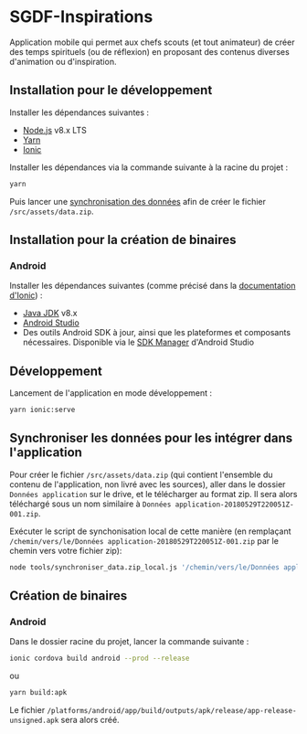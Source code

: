 # SGDF-Inspirations

Application mobile qui permet aux chefs scouts (et tout animateur) de créer des temps spirituels (ou de réflexion) en proposant des contenus diverses d'animation ou d'inspiration.

## Installation pour le développement
Installer les dépendances suivantes :
- [Node.js](https://nodejs.org/en/) v8.x LTS
- [Yarn](https://yarnpkg.com/lang/en/docs/install/)
- [Ionic](https://ionicframework.com/docs/intro/installation/)

Installer les dépendances via la commande suivante à la racine du projet :
```bash
yarn
```
Puis lancer une [synchronisation des données](#synchroniser-les-données-pour-les-intégrer-dans-lapplication) afin de créer le fichier `/src/assets/data.zip`.

## Installation pour la création de binaires
### Android
Installer les dépendances suivantes (comme précisé dans la [documentation d'Ionic](https://ionicframework.com/docs/intro/deploying/)) :
- [Java JDK](http://www.oracle.com/technetwork/java/javase/downloads/index-jsp-138363.html) v8.x
- [Android Studio](https://developer.android.com/studio/index.html)
- Des outils Android SDK à jour, ainsi que les plateformes et composants nécessaires. Disponible via le [SDK Manager](https://developer.android.com/studio/intro/update.html) d'Android Studio

## Développement
Lancement de l'application en mode développement :
```bash
yarn ionic:serve
```

## Synchroniser les données pour les intégrer dans l'application
Pour créer le fichier `/src/assets/data.zip` (qui contient l'ensemble du contenu de l'application, non livré avec les sources), aller dans le dossier `Données application` sur le drive, et le télécharger au format zip. Il sera alors téléchargé sous un nom similaire à `Données application-20180529T220051Z-001.zip`.

Exécuter le script de synchonisation local de cette manière (en remplaçant `/chemin/vers/le/Données application-20180529T220051Z-001.zip` par le chemin vers votre fichier zip):
```bash
node tools/synchroniser_data.zip_local.js '/chemin/vers/le/Données application-20180529T220051Z-001.zip'
```

## Création de binaires
### Android
Dans le dossier racine du projet, lancer la commande suivante :
```bash
ionic cordova build android --prod --release
```
ou
```bash
yarn build:apk
```

Le fichier `/platforms/android/app/build/outputs/apk/release/app-release-unsigned.apk` sera alors créé.
